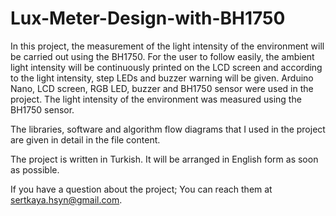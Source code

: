 # Lux-Meter-Design-with-BH1750
In this project, the measurement of the light intensity of the environment will be carried out using the BH1750. For the user to follow easily, the ambient light intensity will be continuously printed on the LCD screen and according to the light intensity, step LEDs and  buzzer warning will be given.
Arduino Nano, LCD screen, RGB LED, buzzer and BH1750 sensor were used in the project. The light intensity of the environment was measured using the BH1750 sensor.

The libraries, software and algorithm flow diagrams that I used in the project are given in detail in the file content.

The project is written in Turkish. It will be arranged in English form as soon as possible.

If you have a question about the project; You can reach them at sertkaya.hsyn@gmail.com.
